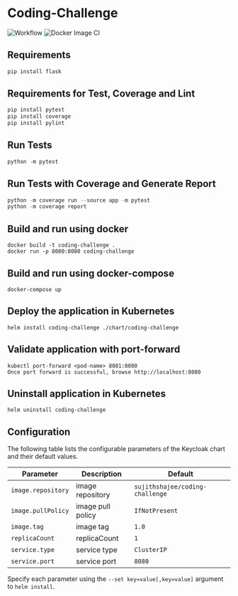 # Coding-Challenge
![Workflow](https://github.com/sujithshajee/coding-challenge/actions/workflows/test.yml/badge.svg)
![Docker Image CI](https://github.com/sujithshajee/coding-challenge/workflows/Docker%20Image%20CI/badge.svg)

## Requirements
```python
pip install flask
```


## Requirements for Test, Coverage and Lint
```python
pip install pytest
pip install coverage
pip install pylint
```

## Run Tests
```python
python -m pytest
```

## Run Tests with Coverage and Generate Report
```python
python -m coverage run --source app -m pytest
python -m coverage report
```

## Build and run using docker
```
docker build -t coding-challenge .
docker run -p 8080:8080 coding-challenge
```

## Build and run using docker-compose
```
docker-compose up
```

## Deploy the application in Kubernetes
```
helm install coding-challenge ./chart/coding-challenge
```

## Validate application with port-forward
```
kubectl port-forward <pod-name> 8081:8080
Once port forward is successful, browse http://localhost:8080

```

## Uninstall application in Kubernetes
```
helm uninstall coding-challenge 
```

## Configuration

The following table lists the configurable parameters of the Keycloak chart and their default values.

Parameter | Description | Default
--- | --- | ---
`image.repository` | image repository | `sujithshajee/coding-challenge`
`image.pullPolicy` | image pull policy | `IfNotPresent`
`image.tag` | image tag | `1.0`
`replicaCount` | replicaCount | `1`
`service.type` | service type | `ClusterIP`
`service.port` | service port | `8080`

Specify each parameter using the `--set key=value[,key=value]` argument to `helm install`.
